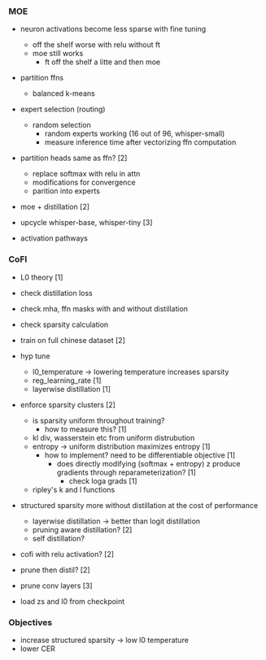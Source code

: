 ### MOE

- neuron activations become less sparse with fine tuning
	- off the shelf worse with relu without ft
	- moe still works
		- ft off the shelf a litte and then moe

- partition ffns
	- balanced k-means

- expert selection (routing)
	- random selection
		- random experts working (16 out of 96, whisper-small)
		- measure inference time after vectorizing ffn computation

- partition heads same as ffn?  [2]
	- replace softmax with relu in attn
	- modifications for convergence
	- parition into experts

- moe + distillation  [2]

- upcycle whisper-base, whisper-tiny [3]

- activation pathways


### CoFI

- L0 theory  [1]

- check distillation loss
- check mha, ffn masks with and without distillation
- check sparsity calculation

- train on full chinese dataset [2]

- hyp tune 
	- l0_temperature -> lowering temperature increases sparsity
	- reg_learning_rate  [1]
	- layerwise distillation [1]

- enforce sparsity clusters  [2]
	- is sparsity uniform throughout training?
		- how to measure this?  [1]
	- kl div, wasserstein etc from uniform distrubution
	- entropy -> uniform distribution maximizes entropy  [1]
		- how to implement? need to be differentiable objective [1]
			- does directly modifying (softmax + entropy) z produce gradients through reparameterization? [1]
				- check loga grads [1]
	- ripley's k and l functions

- structured sparsity more without distillation at the cost of performance
	- layerwise distillation -> better than logit distillation
	- pruning aware distillation?  [2]
	- self distillation?

- cofi with relu activation? [2]

- prune then distil? [2]

- prune conv layers [3]

- load zs and l0 from checkpoint


### Objectives

- increase structured sparsity -> low l0 temperature
- lower CER

